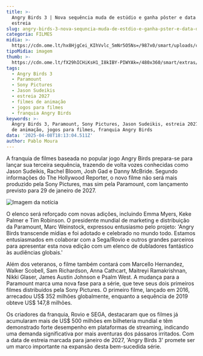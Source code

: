 ```yaml
---
title: >-
  Angry Birds 3 | Nova sequência muda de estúdio e ganha pôster e data de
  estreia
slug: angry-birds-3-nova-sequncia-muda-de-estdio-e-ganha-pster-e-data-de-estreia
categoria: FILMES
midia: >-
  https://cdn.ome.lt/hx8HjgCei_KIhVvlc_5mNr5O5Ns=/987x0/smart/uploads/conteudo/fotos/angrybirds.png
tipoMidia: imagem
thumb: >-
  https://cdn.ome.lt/fX29hICHiKsH1_I8kIBY-PIWYAk=/480x360/smart/extras/conteudos/angrybirds.jpg
tags:
  - Angry Birds 3
  - Paramount
  - Sony Pictures
  - Jason Sudeikis
  - estreia 2027
  - filmes de animação
  - jogos para filmes
  - franquia Angry Birds
keywords: >-
  Angry Birds 3, Paramount, Sony Pictures, Jason Sudeikis, estreia 2027, filmes
  de animação, jogos para filmes, franquia Angry Birds
data: '2025-04-08T18:13:04.511Z'
author: Pablo Moura
---
```


A franquia de filmes baseada no popular jogo Angry Birds prepara-se para lançar sua terceira sequência, trazendo de volta vozes conhecidas como Jason Sudeikis, Rachel Bloom, Josh Gad e Danny McBride. Segundo informações do The Hollywood Reporter, o novo filme não será mais produzido pela Sony Pictures, mas sim pela Paramount, com lançamento previsto para 29 de janeiro de 2027.

![Imagem da notícia](https://cdn.ome.lt/H7L_d1kklV_5HGF9VSZwTeMM3mY=/fit-in/837x500/smart/uploads/conteudo/fotos/Angry-Birds-3-Poster.png)

O elenco será reforçado com novas adições, incluindo Emma Myers, Keke Palmer e Tim Robinson. O presidente mundial de marketing e distribuição da Paramount, Marc Weinstock, expressou entusiasmo pelo projeto: 'Angry Birds transcende mídias e foi adotado e celebrado no mundo todo. Estamos entusiasmados em colaborar com a Sega/Rovio e outros grandes parceiros para apresentar esta nova edição com um elenco de dubladores fantástico às audiências globais.'

Além dos veteranos, o filme também contará com Marcello Hernandez, Walker Scobell, Sam Richardson, Anna Cathcart, Maitreyi Ramakrishnan, Nikki Glaser, James Austin Johnson e Psalm West. A mudança para a Paramount marca uma nova fase para a série, que teve seus dois primeiros filmes distribuídos pela Sony Pictures. O primeiro filme, lançado em 2016, arrecadou US$ 352 milhões globalmente, enquanto a sequência de 2019 obteve US$ 147,8 milhões.

Os criadores da franquia, Rovio e SEGA, destacaram que os filmes já acumularam mais de US$ 500 milhões em bilheteria mundial e têm demonstrado forte desempenho em plataformas de streaming, indicando uma demanda significativa por mais aventuras dos pássaros irritados. Com a data de estreia marcada para janeiro de 2027, 'Angry Birds 3' promete ser um marco importante na expansão desta bem-sucedida série.
